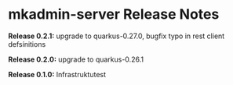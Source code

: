 # mkadmin-server Release Notes

__Release 0.2.1:__ upgrade to quarkus-0.27.0, bugfix typo in rest client defsínitions

__Release 0.2.0:__ upgrade to quarkus-0.26.1

__Release 0.1.0:__ Infrastruktutest